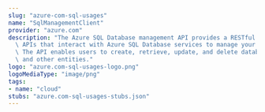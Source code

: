 ```yaml
---
slug: "azure-com-sql-usages"
name: "SqlManagementClient"
provider: "azure.com"
description: "The Azure SQL Database management API provides a RESTful set of web\
  \ APIs that interact with Azure SQL Database services to manage your databases.\
  \ The API enables users to create, retrieve, update, and delete databases, servers,\
  \ and other entities."
logo: "azure.com-sql-usages-logo.png"
logoMediaType: "image/png"
tags:
- name: "cloud"
stubs: "azure.com-sql-usages-stubs.json"
---
```

